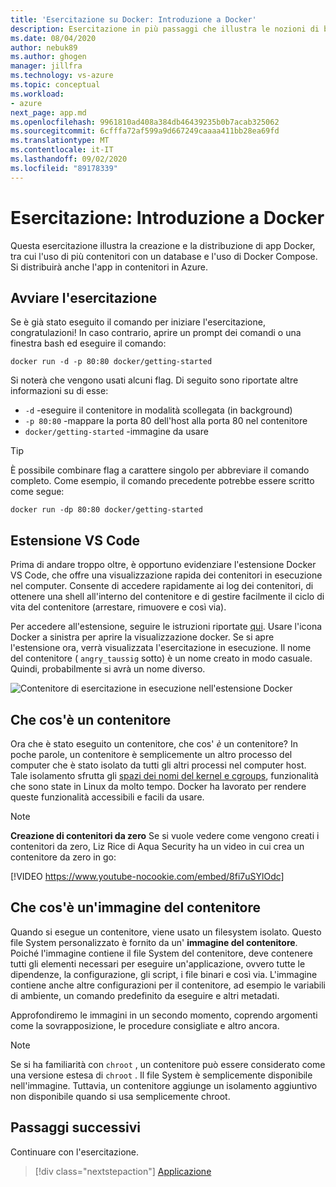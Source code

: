 ```yaml
---
title: 'Esercitazione su Docker: Introduzione a Docker'
description: Esercitazione in più passaggi che illustra le nozioni di base sull'uso di Docker con Visual Studio Code.
ms.date: 08/04/2020
author: nebuk89
ms.author: ghogen
manager: jillfra
ms.technology: vs-azure
ms.topic: conceptual
ms.workload:
- azure
next_page: app.md
ms.openlocfilehash: 9961810ad408a384db46439235b0b7acab325062
ms.sourcegitcommit: 6cfffa72af599a9d667249caaaa411bb28ea69fd
ms.translationtype: MT
ms.contentlocale: it-IT
ms.lasthandoff: 09/02/2020
ms.locfileid: "89178339"
---
```

# <a name="tutorial-get-started-with-docker"></a>Esercitazione: Introduzione a Docker

Questa esercitazione illustra la creazione e la distribuzione di app Docker, tra cui l'uso di più contenitori con un database e l'uso di Docker Compose. Si distribuirà anche l'app in contenitori in Azure.

## <a name="start-the-tutorial"></a>Avviare l'esercitazione

Se è già stato eseguito il comando per iniziare l'esercitazione, congratulazioni!  In caso contrario, aprire un prompt dei comandi o una finestra bash ed eseguire il comando:

```cli
docker run -d -p 80:80 docker/getting-started
```

Si noterà che vengono usati alcuni flag. Di seguito sono riportate altre informazioni su di esse:

- `-d` -eseguire il contenitore in modalità scollegata (in background)
- `-p 80:80` -mappare la porta 80 dell'host alla porta 80 nel contenitore
- `docker/getting-started` -immagine da usare

> [!TIP]
> È possibile combinare flag a carattere singolo per abbreviare il comando completo.
> Come esempio, il comando precedente potrebbe essere scritto come segue:
>
> ```cli
> docker run -dp 80:80 docker/getting-started
> ```

## <a name="the-vs-code-extension"></a>Estensione VS Code

Prima di andare troppo oltre, è opportuno evidenziare l'estensione Docker VS Code, che offre una visualizzazione rapida dei contenitori in esecuzione nel computer. Consente di accedere rapidamente ai log dei contenitori, di ottenere una shell all'interno del contenitore e di gestire facilmente il ciclo di vita del contenitore (arrestare, rimuovere e così via).

Per accedere all'estensione, seguire le istruzioni riportate [qui](https://code.visualstudio.com/docs/containers/overview). Usare l'icona Docker a sinistra per aprire la visualizzazione docker. Se si apre l'estensione ora, verrà visualizzata l'esercitazione in esecuzione. Il nome del contenitore ( `angry_taussig` sotto) è un nome creato in modo casuale. Quindi, probabilmente si avrà un nome diverso.

![Contenitore di esercitazione in esecuzione nell'estensione Docker](media/vs-tutorial-in-extension.png)

## <a name="what-is-a-container"></a>Che cos'è un contenitore

Ora che è stato eseguito un contenitore, che cos' *è* un contenitore? In poche parole, un contenitore è semplicemente un altro processo del computer che è stato isolato da tutti gli altri processi nel computer host. Tale isolamento sfrutta gli [spazi dei nomi del kernel e cgroups](https://medium.com/@saschagrunert/demystifying-containers-part-i-kernel-space-2c53d6979504), funzionalità che sono state in Linux da molto tempo. Docker ha lavorato per rendere queste funzionalità accessibili e facili da usare.

> [!NOTE]
> **Creazione di contenitori da zero** Se si vuole vedere come vengono creati i contenitori da zero, Liz Rice di Aqua Security ha un video in cui crea un contenitore da zero in go:
>
> [!VIDEO https://www.youtube-nocookie.com/embed/8fi7uSYlOdc]

## <a name="what-is-a-container-image"></a>Che cos'è un'immagine del contenitore

Quando si esegue un contenitore, viene usato un filesystem isolato. Questo file System personalizzato è fornito da un' **immagine del contenitore**. Poiché l'immagine contiene il file System del contenitore, deve contenere tutti gli elementi necessari per eseguire un'applicazione, ovvero tutte le dipendenze, la configurazione, gli script, i file binari e così via. L'immagine contiene anche altre configurazioni per il contenitore, ad esempio le variabili di ambiente, un comando predefinito da eseguire e altri metadati.

Approfondiremo le immagini in un secondo momento, coprendo argomenti come la sovrapposizione, le procedure consigliate e altro ancora.

> [!NOTE]
> Se si ha familiarità con `chroot` , un contenitore può essere considerato come una versione estesa di `chroot` . Il file System è semplicemente disponibile nell'immagine. Tuttavia, un contenitore aggiunge un isolamento aggiuntivo non disponibile quando si usa semplicemente chroot.

## <a name="next-steps"></a>Passaggi successivi

Continuare con l'esercitazione.

> [!div class="nextstepaction"]
> [Applicazione](your-application.md)

